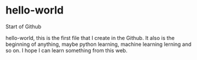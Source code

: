 # hello-world
Start of Github




hello-world, this is the first file that I create in the Github. It also is the beginning of anything, maybe python learning, machine learning lerning and so on. I hope I can learn something from this web.
